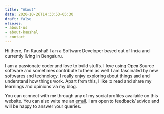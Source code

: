 ```yaml
---
title: "About"
date: 2020-10-26T14:33:53+05:30
draft: false
aliases:
- about-us
- about-kaushal
- contact
---
```


Hi there, I'm Kaushal! I am a Software Developer based out of India and currently living in Bengaluru. 

I am a passionate coder and love to build stuffs. I love using Open Source software and sometimes contribute to them as well. I am fascinated by new softwares and technology. I really enjoy exploring about things and and understand how things work. Apart from this, I like to read and share my learnings and opinions via my blog.

You can connect with me through any of my social profiles available on this website. You can also write me an [email](mailto:kaushaldokania12@gmail.com). I am open to feedback/ advice and will be happy to answer your queries.